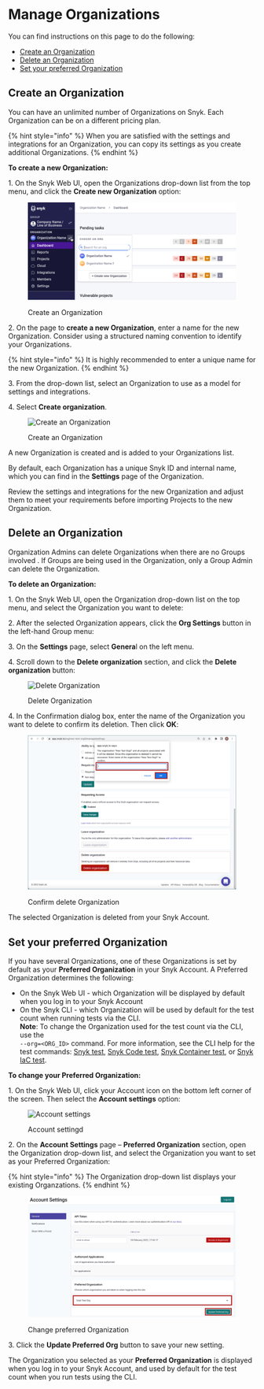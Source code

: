 # Manage Organizations

You can find instructions on this page to do the following:

* [Create an Organization](manage-organizations.md#create-an-organization)
* [Delete an Organization](manage-organizations.md#delete-an-organization)
* [Set your preferred Organization](manage-organizations.md#set-your-preferred-organization)

## Create an Organization

You can have an unlimited number of Organizations on Snyk. Each Organization can be on a different pricing plan.

{% hint style="info" %}
When you are satisfied with the settings and integrations for an Organization, you can copy its settings as you create additional Organizations.
{% endhint %}

**To create a new Organization:**

1\. On the Snyk Web UI, open the Organizations drop-down list from the top menu, and click the **Create new Organization** option:

<figure><img src="../../.gitbook/assets/snyk-org-switcher (1).png" alt="Create an Organization"><figcaption><p>Create an Organization</p></figcaption></figure>

2\. On the page to **create a new Organization**, enter a name for the new Organization. Consider using a structured naming convention to identify your Organizations.

{% hint style="info" %}
It is highly recommended to enter a unique name for the new Organization.
{% endhint %}

3\. From the drop-down list, select an Organization to use as a model for settings and integrations.

4\. Select **Create organization**.

<figure><img src="../../.gitbook/assets/2022-06-27_17-28-16.png" alt="Create an Organization"><figcaption><p>Create an Organization</p></figcaption></figure>

A new Organization is created and is added to your Organizations list.

By default, each Organization has a unique Snyk ID and internal name, which you can find in the **Settings** page of the Organization.

Review the settings and integrations for the new Organization and adjust them to meet your requirements before importing Projects to the new Organization.

## Delete an Organization

Organization Admins can delete Organizations when there are no Groups involved . If Groups are being used in the Organization, only a Group Admin can delete the Organization.

**To delete an Organization:**

1\. On the Snyk Web UI, open the Organization drop-down list on the top menu, and select the Organization you want to delete:

2\. After the selected Organization appears, click the **Org Settings** button in the left-hand Group menu:

3\. On the **Settings** page, select **Genera**l on the left menu.

4\. Scroll down to the **Delete organization** section, and click the **Delete organization** button:

<figure><img src="../../.gitbook/assets/Org Settings - Delete organization.png" alt="Delete Organization"><figcaption><p>Delete Organization</p></figcaption></figure>

4\. In the Confirmation dialog box, enter the name of the Organization you want to delete to confirm its deletion. Then click **OK**:

<figure><img src="../../.gitbook/assets/Org Settings - Delete organization - Confirmation (1).png" alt="Confirm delete Organization"><figcaption><p>Confirm delete Organization</p></figcaption></figure>

The selected Organization is deleted from your Snyk Account.

## Set your preferred Organization

If you have several Organizations, one of these Organizations is set by default as your **Preferred Organization** in your Snyk Account. A Preferred Organization determines the following:

* On the Snyk Web UI - which Organization will be displayed by default when you log in to your Snyk Account
* On the Snyk CLI - which Organization will be used by default for the test count when running tests via the CLI.\
  **Note**: To change the Organization used for the test count via the CLI, use the\
  `--org=<ORG_ID>` command. For more information, see the CLI help for the test commands: [Snyk test](../../snyk-cli/commands/test.md), [Snyk Code test](../../snyk-cli/commands/code-test.md), [Snyk Container test](../../snyk-cli/commands/container-test.md), or [Snyk IaC test](../../snyk-cli/commands/iac-test.md).

**To change your Preferred Organization:**

1\. On the Snyk Web UI, click your Account icon on the bottom left corner of the screen. Then select the **Account settings** option:

<figure><img src="../../.gitbook/assets/snyk-account-settings.png" alt="Account settings"><figcaption><p>Account settingd</p></figcaption></figure>

2\. On the **Account Settings** page – **Preferred Organization** section, open the Organization drop-down list, and select the Organization you want to set as your Preferred Organization:

{% hint style="info" %}
The Organization drop-down list displays your existing Organzations.
{% endhint %}

<figure><img src="../../.gitbook/assets/image (148) (1) (1) (1) (1) (1) (1) (1) (1) (2) (2).png" alt="Change preferred Organization"><figcaption><p>Change preferred Organization</p></figcaption></figure>

3\. Click the **Update Preferred Org** button to save your new setting.

The Organization you selected as your **Preferred Organization** is displayed when you log in to your Snyk Account, and used by default for the test count when you run tests using the CLI.
